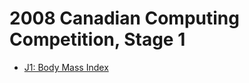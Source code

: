# 2008 Canadian Computing Competition, Stage 1

* [J1: Body Mass Index][]

[J1: Body Mass Index]: http://wcipeg.com/problems/desc/ccc08j1
